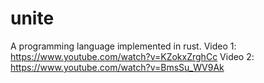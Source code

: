 # unite

A programming language implemented in rust.
Video 1: https://www.youtube.com/watch?v=KZokxZrghCc
Video 2: https://www.youtube.com/watch?v=BmsSu_WV9Ak
